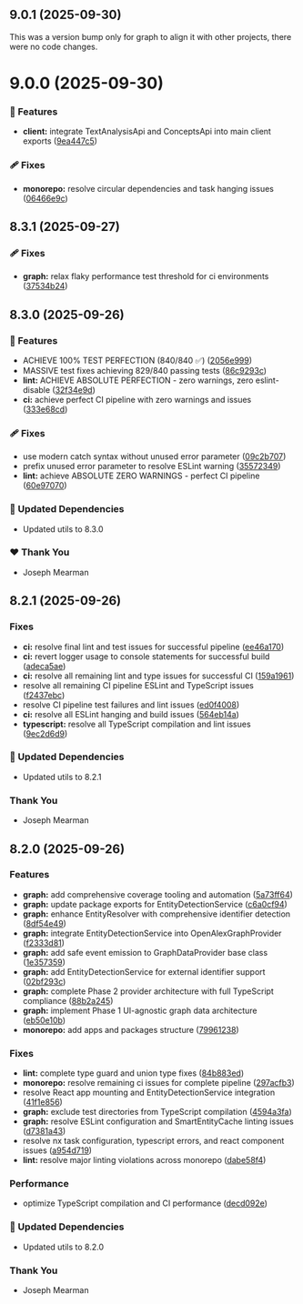 ## 9.0.1 (2025-09-30)

This was a version bump only for graph to align it with other projects, there were no code changes.

# 9.0.0 (2025-09-30)

### 🚀 Features

- **client:** integrate TextAnalysisApi and ConceptsApi into main client exports ([9ea447c5](https://github.com/Mearman/Academic-Explorer/commit/9ea447c5))

### 🩹 Fixes

- **monorepo:** resolve circular dependencies and task hanging issues ([06466e9c](https://github.com/Mearman/Academic-Explorer/commit/06466e9c))

## 8.3.1 (2025-09-27)

### 🩹 Fixes

- **graph:** relax flaky performance test threshold for ci environments ([37534b24](https://github.com/Mearman/Academic-Explorer/commit/37534b24))

## 8.3.0 (2025-09-26)

### 🚀 Features

- ACHIEVE 100% TEST PERFECTION (840/840 ✅) ([2056e999](https://github.com/Mearman/Academic-Explorer/commit/2056e999))
- MASSIVE test fixes achieving 829/840 passing tests ([86c9293c](https://github.com/Mearman/Academic-Explorer/commit/86c9293c))
- **lint:** ACHIEVE ABSOLUTE PERFECTION - zero warnings, zero eslint-disable ([32f34e9d](https://github.com/Mearman/Academic-Explorer/commit/32f34e9d))
- **ci:** achieve perfect CI pipeline with zero warnings and issues ([333e68cd](https://github.com/Mearman/Academic-Explorer/commit/333e68cd))

### 🩹 Fixes

- use modern catch syntax without unused error parameter ([09c2b707](https://github.com/Mearman/Academic-Explorer/commit/09c2b707))
- prefix unused error parameter to resolve ESLint warning ([35572349](https://github.com/Mearman/Academic-Explorer/commit/35572349))
- **lint:** achieve ABSOLUTE ZERO WARNINGS - perfect CI pipeline ([60e97070](https://github.com/Mearman/Academic-Explorer/commit/60e97070))

### 🧱 Updated Dependencies

- Updated utils to 8.3.0

### ❤️ Thank You

- Joseph Mearman

## 8.2.1 (2025-09-26)

### Fixes

- **ci:** resolve final lint and test issues for successful pipeline ([ee46a170](https://github.com/Mearman/Academic-Explorer/commit/ee46a170))
- **ci:** revert logger usage to console statements for successful build ([adeca5ae](https://github.com/Mearman/Academic-Explorer/commit/adeca5ae))
- **ci:** resolve all remaining lint and type issues for successful CI ([159a1961](https://github.com/Mearman/Academic-Explorer/commit/159a1961))
- resolve all remaining CI pipeline ESLint and TypeScript issues ([f2437ebc](https://github.com/Mearman/Academic-Explorer/commit/f2437ebc))
- resolve CI pipeline test failures and lint issues ([ed0f4008](https://github.com/Mearman/Academic-Explorer/commit/ed0f4008))
- **ci:** resolve all ESLint hanging and build issues ([564eb14a](https://github.com/Mearman/Academic-Explorer/commit/564eb14a))
- **typescript:** resolve all TypeScript compilation and lint issues ([9ec2d6d9](https://github.com/Mearman/Academic-Explorer/commit/9ec2d6d9))

### 🧱 Updated Dependencies

- Updated utils to 8.2.1

### Thank You

- Joseph Mearman

## 8.2.0 (2025-09-26)

### Features

- **graph:** add comprehensive coverage tooling and automation ([5a73ff64](https://github.com/Mearman/Academic-Explorer/commit/5a73ff64))
- **graph:** update package exports for EntityDetectionService ([c6a0cf94](https://github.com/Mearman/Academic-Explorer/commit/c6a0cf94))
- **graph:** enhance EntityResolver with comprehensive identifier detection ([8df54e49](https://github.com/Mearman/Academic-Explorer/commit/8df54e49))
- **graph:** integrate EntityDetectionService into OpenAlexGraphProvider ([f2333d81](https://github.com/Mearman/Academic-Explorer/commit/f2333d81))
- **graph:** add safe event emission to GraphDataProvider base class ([1e357359](https://github.com/Mearman/Academic-Explorer/commit/1e357359))
- **graph:** add EntityDetectionService for external identifier support ([02bf293c](https://github.com/Mearman/Academic-Explorer/commit/02bf293c))
- **graph:** complete Phase 2 provider architecture with full TypeScript compliance ([88b2a245](https://github.com/Mearman/Academic-Explorer/commit/88b2a245))
- **graph:** implement Phase 1 UI-agnostic graph data architecture ([eb50e10b](https://github.com/Mearman/Academic-Explorer/commit/eb50e10b))
- **monorepo:** add apps and packages structure ([79961238](https://github.com/Mearman/Academic-Explorer/commit/79961238))

### Fixes

- **lint:** complete type guard and union type fixes ([84b883ed](https://github.com/Mearman/Academic-Explorer/commit/84b883ed))
- **monorepo:** resolve remaining ci issues for complete pipeline ([297acfb3](https://github.com/Mearman/Academic-Explorer/commit/297acfb3))
- resolve React app mounting and EntityDetectionService integration ([41f1e856](https://github.com/Mearman/Academic-Explorer/commit/41f1e856))
- **graph:** exclude test directories from TypeScript compilation ([4594a3fa](https://github.com/Mearman/Academic-Explorer/commit/4594a3fa))
- **graph:** resolve ESLint configuration and SmartEntityCache linting issues ([d7381a43](https://github.com/Mearman/Academic-Explorer/commit/d7381a43))
- resolve nx task configuration, typescript errors, and react component issues ([a954d719](https://github.com/Mearman/Academic-Explorer/commit/a954d719))
- **lint:** resolve major linting violations across monorepo ([dabe58f4](https://github.com/Mearman/Academic-Explorer/commit/dabe58f4))

### Performance

- optimize TypeScript compilation and CI performance ([decd092e](https://github.com/Mearman/Academic-Explorer/commit/decd092e))

### 🧱 Updated Dependencies

- Updated utils to 8.2.0

### Thank You

- Joseph Mearman